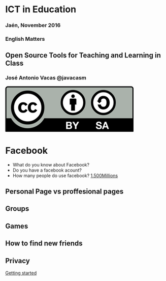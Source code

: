 # ICT in Education

### Jaén, November 2016

### English Matters

## Open Source Tools for Teaching and Learning in Class

### José Antonio Vacas @javacasm

![./Licencia CC.png](./images/Licencia_CC.png)

# Facebook

* What do you know about Facebook?
* Do you have a facebook acount?
* How many people do use facebook? [1.500Millions](https://www.statista.com/statistics/264810/number-of-monthly-active-facebook-users-worldwide/)


## Personal Page vs proffesional pages

## Groups

## Games

## How to find new friends

## Privacy

[Getting started](https://www.facebook.com/help/?helpref=hc_global_nav)
